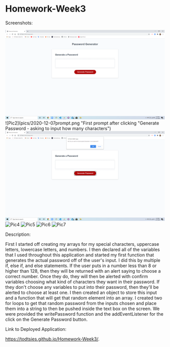 # Homework-Week3
Screenshots: 

![Pic1](pics/2020-12-07.png "Deployed application without any clicks")
![Pic2](pics/2020-12-07prompt.png "First prompt after clicking "Generate Password - asking to input how many characters")
![Pic3](pics/2020-12-07specialChar.png "Do you want special characters in your password?")
![Pic4](pics/2020-12-07numbers "Do you want numbers in your password?")
![Pic5](pics/2020-12-07lowercase "Do you want any lowercase letters in your password?")
![Pic6](pics/2020-12-07uppercase "Do you want any uppercase letters in your password?")
![Pic7](pics/password.png "This is the generated password")

Description:

First I started off creating my arrays for my special characters, uppercase letters, lowercase letters, and numbers. I then declared all of the variables that I used throughout this application and started my first function that generates the actual password off of the user's input. I did this by multiple if, else if, and else statements. If the user puts in a number less than 8 or higher than 128, then they will be returned with an alert saying to choose a correct number. Once they do, they will then be alerted with confirm variables choosing what kind of characters they want in their password. If they don't choose any variables to put into their password, then they'll be alerted to choose at least one. I then created an object to store this input and a function that will get that random element into an array. I created two for loops to get that random password from the inputs chosen and place them into a string to then be pushed inside the text box on the screen. We were provided the writePassword function and the addEventListener for the click on the Generate Password button. 

Link to Deployed Application: 

https://todtsies.github.io/Homework-Week3/.